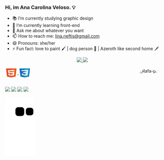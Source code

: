 ### Hi, im Ana Carolina Veloso. 💡

- 📚 I’m currently studying graphic design
- 🌱 I’m currently learning front-end
- 💬 Ask me about whatever you want
- 📫 How to reach me: lina.neftis@gmail.com
- 😄 Pronouns: she/her
- ⚡ Fun fact: love to paint 🖌️ | dog person 🐶 | Azeroth like second home 🗡️

<div align="center">
  <a href="https://github.com/anacveloso">
  <img height="180em" src="https://github-readme-stats.vercel.app/api?username=anacveloso&show_icons=true&theme=radical&include_all_commits=true&count_private=true"/>
  <img height="180em" src="https://github-readme-stats.vercel.app/api/top-langs/?username=anacveloso&layout=compact&langs_count=7&theme=radical"/>
</div>
  
<div style="display: inline_block"><br>
  <img align="center" alt="Rafa-HTML" height="30" width="40" src="https://raw.githubusercontent.com/devicons/devicon/master/icons/html5/html5-original.svg">
  <img align="center" alt="Rafa-CSS" height="30" width="40" src="https://raw.githubusercontent.com/devicons/devicon/master/icons/css3/css3-original.svg">
  <img align="right" alt="Rafa-pic" height="150" style="border-radius:50px;" src="https://scontent-gru2-2.cdninstagram.com/v/t51.2885-19/280556486_400521725261270_1102006293588309832_n.jpg?stp=dst-jpg_s150x150&_nc_ht=scontent-gru2-2.cdninstagram.com&_nc_cat=102&_nc_ohc=ZRAR9o4TPaEAX8_hg2d&edm=ALbqBD0BAAAA&ccb=7-4&oh=00_AT-cQCbsE60EHnkW2hV8LxldzBY08ouDC7aRSkwxe_F9gA&oe=6283AB23&_nc_sid=9a90d6">
</div>
  
  ##
 
<div>
  <a href="https://t.me/anacveloso" target="_blank"><img src="https://img.shields.io/badge/Telegram-2CA5E0?style=for-the-badge&logo=telegram&logoColor=white" target="_blank"></a>
  <a href="https://www.instagram.com/anac.veloso/" target="_blank"><img src="https://img.shields.io/badge/-Instagram-%23E4405F?style=for-the-badge&logo=instagram&logoColor=white" target="_blank"></a>
 <a href="https://discordapp.com/users/306207361968766979" target="_blank"><img src="https://img.shields.io/badge/Discord-7289DA?style=for-the-badge&logo=discord&logoColor=white" target="_blank"></a>
  <a href="https://www.linkedin.com/in/ana-carolina-veloso-da-silva-642195151/" target="_blank"><img src="https://img.shields.io/badge/-LinkedIn-%230077B5?style=for-the-badge&logo=linkedin&logoColor=white" target="_blank"></a>
  
  ![Snake animation](https://github.com/rafaballerini/rafaballerini/blob/output/github-contribution-grid-snake.svg)
  
  
</div>
